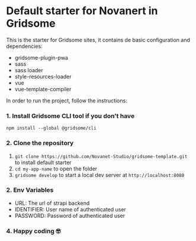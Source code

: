# Default starter for Novanert in Gridsome

This is the starter for Gridsome sites, it contains de basic configuration and dependencies:

- gridsome-plugin-pwa
- sass
- sass loader
- style-resources-loader
- vue
- vue-template-compiler

In order to run the project, follow the instructions:

### 1. Install Gridsome CLI tool if you don't have

`npm install --global @gridsome/cli`

### 2. Clone the repository

1. `git clone https://github.com/Novanet-Studio/gridsome-template.git` to install default starter
2. `cd my-app-name` to open the folder
3. `gridsome develop` to start a local dev server at `http://localhost:8080`


### 2. Env Variables

- URL: The url of strapi backend
- IDENTIFIER: User name of authenticated user
- PASSWORD: Password of authenticated user

### 4. Happy coding 🤓